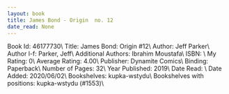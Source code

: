 ```yaml
---
layout: book
title: James Bond - Origin  no. 12
date_read: None
---
```


Book Id: 46177730\ 
Title: James Bond: Origin #12\ 
Author: Jeff Parker\ 
Author l-f: Parker, Jeff\ 
Additional Authors: Ibrahim Moustafa\ 
ISBN: \ 
My Rating: 0\ 
Average Rating: 4.00\ 
Publisher: Dynamite Comics\ 
Binding: Paperback\ 
Number of Pages: 32\ 
Year Published: 2019\ 
Date Read: \ 
Date Added: 2020/06/02\ 
Bookshelves: kupka-wstydu\ 
Bookshelves with positions: kupka-wstydu (#1553)\ 

